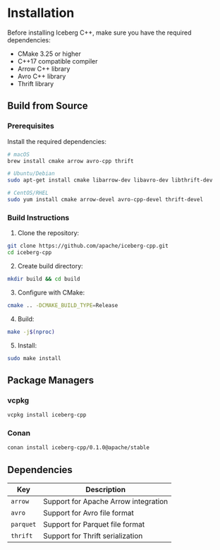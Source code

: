 # Installation

Before installing Iceberg C++, make sure you have the required dependencies:

- CMake 3.25 or higher
- C++17 compatible compiler
- Arrow C++ library
- Avro C++ library
- Thrift library

## Build from Source

### Prerequisites

Install the required dependencies:

```bash
# macOS
brew install cmake arrow avro-cpp thrift

# Ubuntu/Debian
sudo apt-get install cmake libarrow-dev libavro-dev libthrift-dev

# CentOS/RHEL
sudo yum install cmake arrow-devel avro-cpp-devel thrift-devel
```

### Build Instructions

1. Clone the repository:

```bash
git clone https://github.com/apache/iceberg-cpp.git
cd iceberg-cpp
```

2. Create build directory:

```bash
mkdir build && cd build
```

3. Configure with CMake:

```bash
cmake .. -DCMAKE_BUILD_TYPE=Release
```

4. Build:

```bash
make -j$(nproc)
```

5. Install:

```bash
sudo make install
```

## Package Managers

### vcpkg

```bash
vcpkg install iceberg-cpp
```

### Conan

```bash
conan install iceberg-cpp/0.1.0@apache/stable
```

## Dependencies

| Key | Description |
|-----|-------------|
| `arrow` | Support for Apache Arrow integration |
| `avro` | Support for Avro file format |
| `parquet` | Support for Parquet file format |
| `thrift` | Support for Thrift serialization |
